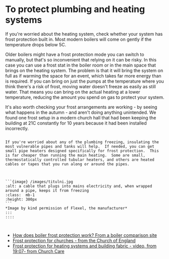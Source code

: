 # To protect plumbing and heating systems

If you're worried about the heating system, check whether your system has frost protection built in.  Most modern boilers will come on gently if the temperature drops below 5C. 

Older boilers might have a frost protection mode you can switch to manually, but that's so inconvenient that relying on it can be risky.  In this case you can use a frost stat in the boiler room or in the main space that brings on the heating system.  The problem is that it will bring the system on full as if warming the space for an event, which takes far more energy than is required.  If you can bring on just the pumps at the temperature where you think there's a risk of frost, moving water doesn't freeze as easily as still water.  That means you can bring on the actual heating at a lower temperature, reducing the amount you spend on gas to protect your system.   

It's also worth checking your frost arrangements are working - by seeing what happens in the autumn - and aren't doing anything unintended.  We found one frost setup in a modern church hall that had been keeping the building at 21C constantly for 10 years because it had been installed incorrectly.



````{admonition} Worried about your plumbing?

If you're worried about any of the plumbing freezing, insulating the most vulnerable pipes and tanks will help.  If needed, you can get small pipe heaters designed specifically for frost protection.  This is far cheaper than running the main heating.  Some are small, thermostatically controlled tubular heaters, and others are heated cables or tapes that you run along or around the pipes.



```{image} /images/titulni.jpg
:alt: a cable that plugs into mains electricity and, when wrapped around a pipe, keeps it from freezing
:class:  mb-1
:height: 300px
```
*Image by kind permission of Flexel, the manufacturer*
:::
::::



````


- [How does boiler frost protection work? From a boiler comparison site](https://www.boilerguide.co.uk/articles/frost-protection-heating)	
- [Frost protection for churches - from the Church of England](https://www.churchofengland.org/sites/default/files/2021-01/CCB_frost_protection_COVID_guidance_issue1_January2021.pdf)	
- [Frost protection for heating systems and building fabric - video, from 19:07- from Church Care](https://youtu.be/1XIFuU27xY0)